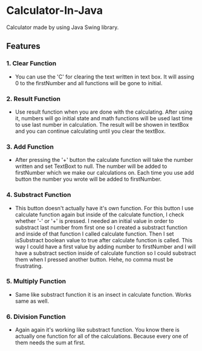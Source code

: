 # Calculator-In-Java
Calculator made by using Java Swing library.
## Features
### 1. Clear Function
- You can use the 'C' for clearing the text written in text box. It will assing 0 to the firstNumber and all functions will be gone to initial. 
### 2. Result Function
- Use result function when you are done with the calculating. After using it, numbers will go initial state and math functions will be used last time to use last number in calculation. The result will be showen in textBox and you can continue calculating until you clear the textBox.
### 3. Add Function
- After pressing the '+' button the calculate function will take the number written and set TextBoxt to null. The number will be added to  firstNumber which we make our calculations on. Each time you use add button the number you wrote will be added to firstNumber.
### 4. Substract Function
- This button doesn't actually have it's own function. For this button I use calculate function again but inside of the calculate function, I check whether '-' or '+' is pressed. I needed an initial value in order to substract last number from first one so I created a substract function and inside of that function I called calculate function. Then I set isSubstract boolean value to true after calculate function is called. This way I could have a first value by adding number to firstNumber and I will have a substract section inside of calculate function so I could substract them when I pressed another button. Hehe, no comma must be frustrating.
### 5. Multiply Function
- Same like substract function it is an insect in calculate function. Works same as well.
### 6. Division Function
- Again again it's working like substract function. You know there is actually one function for all of the calculations. Because every one of them needs the sum at first.
